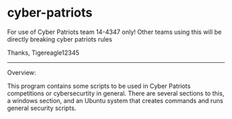 # cyber-patriots
For use of Cyber Patriots team 14-4347 only!
Other teams using this will be directly breaking cyber patriots rules

Thanks,
Tigereagle12345

-------------------------------------------------------------------------------------------------------------------------------------------------------------------------
Overview:

This program contains some scripts to be used in Cyber Patriots competitions or cybersecurtity in general. There are several sections to this, a windows section, and an Ubuntu system that creates commands and runs general security scripts.
